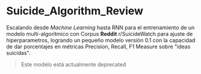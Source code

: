 # Suicide_Algorithm_Review
Escalando desde _Machine Learning_ hasta RNN para el entrenamiento de un modelo multi-algoritmico con Corpus **Reddit** r/SuicideWatch para ajuste de hiperparametros, logrando un pequeño modelo versión 0.1 con la capacidad de dar porcentajes en métricas Precision, Recall, F1 Measure sobre "ideas suicidas".

> Este modelo está actualmente deprecated
